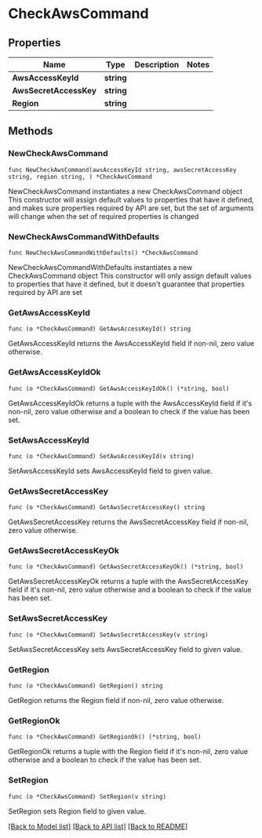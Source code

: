 # CheckAwsCommand

## Properties

Name | Type | Description | Notes
------------ | ------------- | ------------- | -------------
**AwsAccessKeyId** | **string** |  | 
**AwsSecretAccessKey** | **string** |  | 
**Region** | **string** |  | 

## Methods

### NewCheckAwsCommand

`func NewCheckAwsCommand(awsAccessKeyId string, awsSecretAccessKey string, region string, ) *CheckAwsCommand`

NewCheckAwsCommand instantiates a new CheckAwsCommand object
This constructor will assign default values to properties that have it defined,
and makes sure properties required by API are set, but the set of arguments
will change when the set of required properties is changed

### NewCheckAwsCommandWithDefaults

`func NewCheckAwsCommandWithDefaults() *CheckAwsCommand`

NewCheckAwsCommandWithDefaults instantiates a new CheckAwsCommand object
This constructor will only assign default values to properties that have it defined,
but it doesn't guarantee that properties required by API are set

### GetAwsAccessKeyId

`func (o *CheckAwsCommand) GetAwsAccessKeyId() string`

GetAwsAccessKeyId returns the AwsAccessKeyId field if non-nil, zero value otherwise.

### GetAwsAccessKeyIdOk

`func (o *CheckAwsCommand) GetAwsAccessKeyIdOk() (*string, bool)`

GetAwsAccessKeyIdOk returns a tuple with the AwsAccessKeyId field if it's non-nil, zero value otherwise
and a boolean to check if the value has been set.

### SetAwsAccessKeyId

`func (o *CheckAwsCommand) SetAwsAccessKeyId(v string)`

SetAwsAccessKeyId sets AwsAccessKeyId field to given value.


### GetAwsSecretAccessKey

`func (o *CheckAwsCommand) GetAwsSecretAccessKey() string`

GetAwsSecretAccessKey returns the AwsSecretAccessKey field if non-nil, zero value otherwise.

### GetAwsSecretAccessKeyOk

`func (o *CheckAwsCommand) GetAwsSecretAccessKeyOk() (*string, bool)`

GetAwsSecretAccessKeyOk returns a tuple with the AwsSecretAccessKey field if it's non-nil, zero value otherwise
and a boolean to check if the value has been set.

### SetAwsSecretAccessKey

`func (o *CheckAwsCommand) SetAwsSecretAccessKey(v string)`

SetAwsSecretAccessKey sets AwsSecretAccessKey field to given value.


### GetRegion

`func (o *CheckAwsCommand) GetRegion() string`

GetRegion returns the Region field if non-nil, zero value otherwise.

### GetRegionOk

`func (o *CheckAwsCommand) GetRegionOk() (*string, bool)`

GetRegionOk returns a tuple with the Region field if it's non-nil, zero value otherwise
and a boolean to check if the value has been set.

### SetRegion

`func (o *CheckAwsCommand) SetRegion(v string)`

SetRegion sets Region field to given value.



[[Back to Model list]](../README.md#documentation-for-models) [[Back to API list]](../README.md#documentation-for-api-endpoints) [[Back to README]](../README.md)


